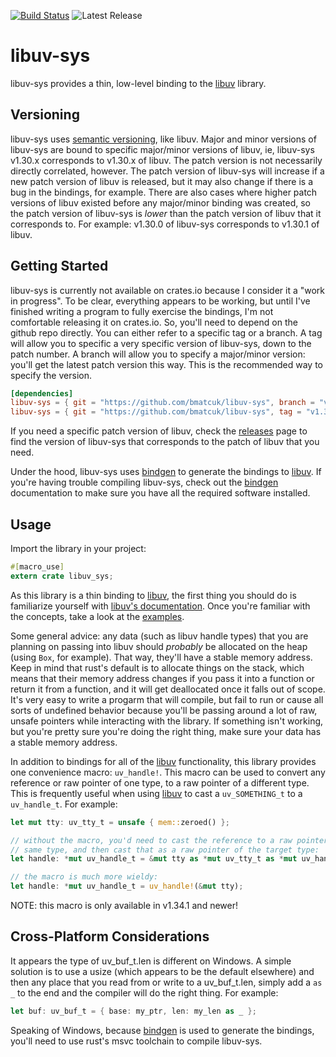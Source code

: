 [![Build Status](https://travis-ci.com/bmatcuk/libuv-sys.svg?branch=master)](https://travis-ci.com/bmatcuk/libuv-sys)
![Latest Release](https://img.shields.io/github/v/release/bmatcuk/libuv-sys?sort=semver)

# libuv-sys
libuv-sys provides a thin, low-level binding to the [libuv] library.

## Versioning
libuv-sys uses [semantic versioning], like libuv. Major and minor versions of
libuv-sys are bound to specific major/minor versions of libuv, ie, libuv-sys
v1.30.x corresponds to v1.30.x of libuv. The patch version is not necessarily
directly correlated, however. The patch version of libuv-sys will increase if a
new patch version of libuv is released, but it may also change if there is a
bug in the bindings, for example. There are also cases where higher patch
versions of libuv existed before any major/minor binding was created, so the
patch version of libuv-sys is _lower_ than the patch version of libuv that it
corresponds to. For example: v1.30.0 of libuv-sys corresponds to v1.30.1 of
libuv.

## Getting Started
libuv-sys is currently not available on crates.io because I consider it a "work
in progress". To be clear, everything appears to be working, but until I've
finished writing a program to fully exercise the bindings, I'm not comfortable
releasing it on crates.io. So, you'll need to depend on the github repo
directly. You can either refer to a specific tag or a branch. A tag will allow
you to specific a very specific version of libuv-sys, down to the patch number.
A branch will allow you to specify a major/minor version: you'll get the latest
patch version this way. This is the recommended way to specify the version.

```toml
[dependencies]
libuv-sys = { git = "https://github.com/bmatcuk/libuv-sys", branch = "v1.34.x" }
libuv-sys = { git = "https://github.com/bmatcuk/libuv-sys", tag = "v1.34.0" }
```

If you need a specific patch version of libuv, check the [releases] page to
find the version of libuv-sys that corresponds to the patch of libuv that you
need.

Under the hood, libuv-sys uses [bindgen] to generate the bindings to [libuv].
If you're having trouble compiling libuv-sys, check out the [bindgen]
documentation to make sure you have all the required software installed.

## Usage
Import the library in your project:

```rust
#[macro_use]
extern crate libuv_sys;
```

As this library is a thin binding to [libuv], the first thing you should do is
familiarize yourself with [libuv's documentation]. Once you're familiar with
the concepts, take a look at the [examples].

Some general advice: any data (such as libuv handle types) that you are
planning on passing into libuv should _probably_ be allocated on the heap
(using `Box`, for example). That way, they'll have a stable memory address.
Keep in mind that rust's default is to allocate things on the stack, which
means that their memory address changes if you pass it into a function or
return it from a function, and it will get deallocated once it falls out of
scope. It's very easy to write a progarm that will compile, but fail to run or
cause all sorts of undefined behavior because you'll be passing around a lot of
raw, unsafe pointers while interacting with the library. If something isn't
working, but you're pretty sure you're doing the right thing, make sure your
data has a stable memory address.

In addition to bindings for all of the [libuv] functionality, this library
provides one convenience macro: `uv_handle!`. This macro can be used to convert
any reference or raw pointer of one type, to a raw pointer of a different type.
This is frequently useful when using [libuv] to cast a `uv_SOMETHING_t` to a
`uv_handle_t`. For example:

```rust
let mut tty: uv_tty_t = unsafe { mem::zeroed() };

// without the macro, you'd need to cast the reference to a raw pointer of the
// same type, and then cast that as a raw pointer of the target type:
let handle: *mut uv_handle_t = &mut tty as *mut uv_tty_t as *mut uv_handle_t;

// the macro is much more wieldy:
let handle: *mut uv_handle_t = uv_handle!(&mut tty);
```

NOTE: this macro is only available in v1.34.1 and newer!

## Cross-Platform Considerations
It appears the type of uv_buf_t.len is different on Windows. A simple solution
is to use a usize (which appears to be the default elsewhere) and then any
place that you read from or write to a uv_buf_t.len, simply add a `as _` to the
end and the compiler will do the right thing. For example:

```rust
let buf: uv_buf_t = { base: my_ptr, len: my_len as _ };
```

Speaking of Windows, because [bindgen] is used to generate the bindings, you'll
need to use rust's msvc toolchain to compile libuv-sys.

[bindgen]: https://rust-lang.github.io/rust-bindgen/
[examples]: https://github.com/bmatcuk/libuv-sys/tree/master/examples
[libuv's documentation]: http://docs.libuv.org
[libuv]: https://libuv.org/
[releases]: https://github.com/bmatcuk/libuv-sys/releases
[semantic versioning]: https://semver.org/
